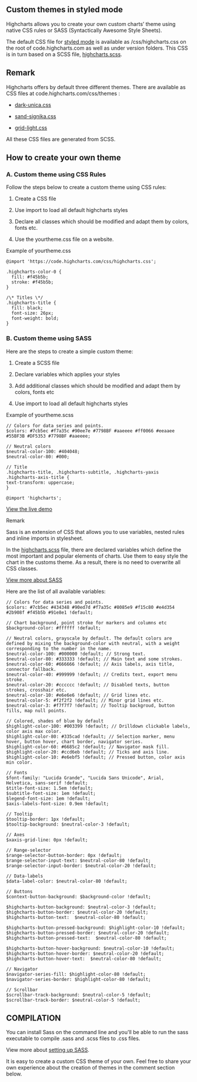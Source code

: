 Custom themes in styled mode
----------------------------

Highcharts allows you to create your own custom charts’ theme using native CSS rules or SASS (Syntactically Awesome Style Sheets).

The default CSS file for [styled mode](https://www.highcharts.com/docs/chart-design-and-style/style-by-css) is available as /css/highcharts.css on the root of code.highcharts.com as well as under version folders. This CSS is in turn based on a SCSS file, [highcharts.scss](https://github.com/highcharts/highcharts/blob/master/css/highcharts.scss).

Remark
------

Highcharts offers by default three different themes. There are available as CSS files at code.highcharts.com/css/themes :

*   [dark-unica.css](http://code.highcharts.com/css/themes/dark-unica.css)
    
*   [sand-signika.css](http://code.highcharts.com/css/themes/sand-signika.css)
    
*   [grid-light.css](http://code.highcharts.com/css/themes/grid-light.css)
    

All these CSS files are generated from SCSS.

How to create your own theme
----------------------------

### A. Custom theme using CSS Rules

Follow the steps below to create a custom theme using CSS rules:

1.  Create a CSS file
    
2.  Use import to load all default highcharts styles
    
3.  Declare all classes which should be modified and adapt them by colors, fonts etc.
    
4.  Use the yourtheme.css file on a website.
    

Example of yourtheme.css

    
    @import 'https://code.highcharts.com/css/highcharts.css';
     
    .highcharts-color-0 {
      fill: #f45b5b;
      stroke: #f45b5b;
    }
     
    /\* Titles \*/
    .highcharts-title {
      fill: black;
      font-size: 26px;
      font-weight: bold;
    }

### B. Custom theme using SASS

Here are the steps to create a simple custom theme:

1.  Create a SCSS file
    
2.  Declare variables which applies your styles
    
3.  Add additional classes which should be modified and adapt them by colors, fonts etc
    
4.  Use import to load all default highcharts styles
    

Example of yourtheme.scss

    
    // Colors for data series and points.
    $colors: #7cb5ec #f7a35c #90ee7e #7798BF #aaeeee #ff0066 #eeaaee #55BF3B #DF5353 #7798BF #aaeeee;
     
    // Neutral colors
    $neutral-color-100: #404048;
    $neutral-color-80: #000;
     
    // Title
    .highcharts-title, .highcharts-subtitle, .highcharts-yaxis .highcharts-axis-title {
    text-transform: uppercase;
    }
     
    @import 'highcharts';

[View the live demo](https://codepen.io/Blacklabel/pen/wmZyLN)

  
  

Remark

Sass is an extension of CSS that allows you to use variables, nested rules and inline imports in stylesheet.

In the [highcharts.scss](https://github.com/highcharts/highcharts/blob/master/css/highcharts.scss) file, there are declared variables which define the most important and popular elements of charts. Use them to easy style the chart in the customs theme. As a result, there is no need to overwrite all CSS classes.

[View more about SASS](https://sass-lang.com/guide)

Here are the list of all available variables:

    
    // Colors for data series and points.
    $colors: #7cb5ec #434348 #90ed7d #f7a35c #8085e9 #f15c80 #e4d354 #2b908f #f45b5b #91e8e1 !default;
     
    // Chart background, point stroke for markers and columns etc
    $background-color: #ffffff !default;
     
    // Neutral colors, grayscale by default. The default colors are defined by mixing the background-color with neutral, with a weight corresponding to the number in the name.
    $neutral-color-100: #000000 !default; // Strong text.
    $neutral-color-80: #333333 !default; // Main text and some strokes.
    $neutral-color-60: #666666 !default; // Axis labels, axis title, connector fallback.
    $neutral-color-40: #999999 !default; // Credits text, export menu stroke.
    $neutral-color-20: #cccccc !default; // Disabled texts, button strokes, crosshair etc.
    $neutral-color-10: #e6e6e6 !default; // Grid lines etc.
    $neutral-color-5: #f2f2f2 !default; // Minor grid lines etc.
    $neutral-color-3: #f7f7f7 !default; // Tooltip backgroud, button fills, map null points.
     
    // Colored, shades of blue by default
    $highlight-color-100: #003399 !default; // Drilldown clickable labels, color axis max color.
    $highlight-color-80: #335cad !default; // Selection marker, menu hover, button hover, chart border, navigator series.
    $highlight-color-60: #6685c2 !default; // Navigator mask fill.
    $highlight-color-20: #ccd6eb !default; // Ticks and axis line.
    $highlight-color-10: #e6ebf5 !default; // Pressed button, color axis min color.
     
    // Fonts
    $font-family: "Lucida Grande", "Lucida Sans Unicode", Arial, Helvetica, sans-serif !default;
    $title-font-size: 1.5em !default;
    $subtitle-font-size: 1em !default;
    $legend-font-size: 1em !default;
    $axis-labels-font-size: 0.9em !default;
     
    // Tooltip
    $tooltip-border: 1px !default;
    $tooltip-background: $neutral-color-3 !default;
     
    // Axes
    $xaxis-grid-line: 0px !default;
     
    // Range-selector
    $range-selector-button-border: 0px !default;
    $range-selector-input-text: $neutral-color-80 !default;
    $range-selector-input-border: $neutral-color-20 !default;
     
    // Data-labels
    $data-label-color: $neutral-color-80 !default;
     
    // Buttons
    $context-button-background: $background-color !default;
     
    $highcharts-button-background: $neutral-color-3 !default;
    $highcharts-button-border: $neutral-color-20 !default;
    $highcharts-button-text:  $neutral-color-80 !default;
     
    $highcharts-button-pressed-background: $highlight-color-10 !default;
    $highcharts-button-pressed-border: $neutral-color-20 !default;
    $highcharts-button-pressed-text:  $neutral-color-80 !default;
     
    $highcharts-button-hover-background: $neutral-color-10 !default;
    $highcharts-button-hover-border: $neutral-color-20 !default;
    $highcharts-button-hover-text:  $neutral-color-80 !default;
     
    // Navigator
    $navigator-series-fill: $highlight-color-80 !default;
    $navigator-series-border: $highlight-color-80 !default;
     
    // Scrollbar
    $scrollbar-track-background: $neutral-color-5 !default;
    $scrollbar-track-border: $neutral-color-5 !default;

  
  
  

COMPILATION
-----------

You can install Sass on the command line and you'll be able to run the sass executable to compile .sass and .scss files to .css files.

View more about [setting up SASS](https://sass-lang.com/install).

It is easy to create a custom CSS theme of your own. Feel free to share your own experience about the creation of themes in the comment section below.
